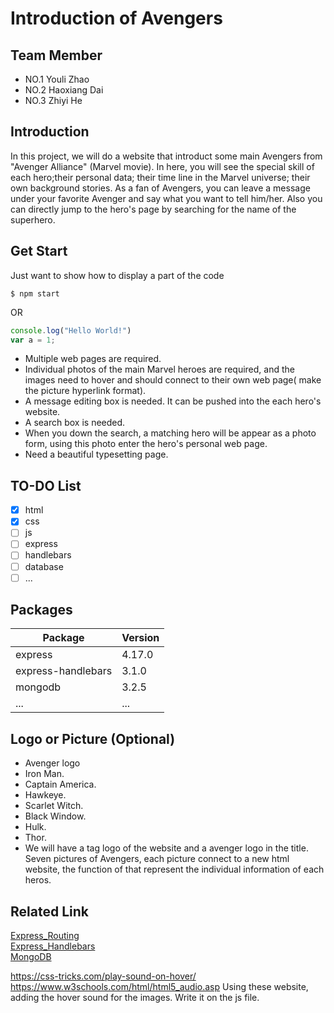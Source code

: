 # Introduction of Avengers
## Team Member
* NO.1 Youli Zhao
* NO.2 Haoxiang Dai
* NO.3 Zhiyi He

## Introduction
In this project, we will do a website that introduct some main Avengers from "Avenger Alliance" (Marvel movie). In here, you will see the special skill of each hero;their personal data; their time line in the Marvel universe; their own background stories. As a fan of Avengers, you can leave a message under your favorite Avenger and say what you want to tell him/her. Also you can directly jump to the hero's page by searching for the name of the superhero.

## Get Start
Just want to show how to display a part of the code
```
$ npm start
```
OR <br>
```javascript
console.log("Hello World!")
var a = 1;
```

* Multiple web pages are required.
* Individual photos of the main Marvel heroes are required, and the images need to hover and should connect to their own web page( make the picture hyperlink format).
* A message editing box is needed. It can be pushed into the each hero's website.
* A search box is needed.
* When you down the search, a matching hero will be appear as a photo form, using this photo enter the hero's personal web page.
* Need a beautiful typesetting page.


## TO-DO List
- [X] html
- [X] css
- [ ] js
- [ ] express
- [ ] handlebars
- [ ] database
- [ ] ...

## Packages
|Package|Version|
|------|-----|
|express|4.17.0|
|express-handlebars|3.1.0|
|mongodb|3.2.5|
|...|...|
## Logo or Picture (Optional)
* Avenger logo
* Iron Man.
* Captain America.
* Hawkeye.
* Scarlet Witch.
* Black Window.
* Hulk.
* Thor.
* We will have a tag logo of the website and a avenger logo in the title. Seven pictures of Avengers, each picture connect to a new html website, the function of that represent the individual information of each heros.


## Related Link
<a href="https://expressjs.com/en/guide/routing.html">Express_Routing</a><br>
<a href="https://github.com/ericf/express-handlebars">Express_Handlebars</a><br>
<a href="https://docs.mongodb.com/manual/">MongoDB</a>

https://css-tricks.com/play-sound-on-hover/ <br> https://www.w3schools.com/html/html5_audio.asp
Using these website, adding the hover sound for the images. Write it on the js file.
